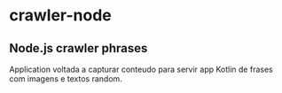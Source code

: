 # crawler-node

## Node.js crawler phrases
Application voltada a capturar conteudo para servir app Kotlin de frases com imagens e textos random.
